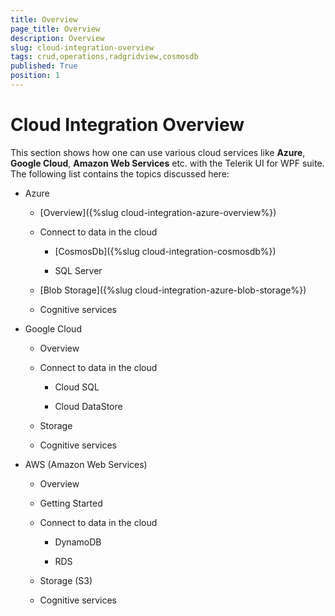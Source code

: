 ```yaml
---
title: Overview
page_title: Overview
description: Overview
slug: cloud-integration-overview
tags: crud,operations,radgridview,cosmosdb
published: True
position: 1
---
```


# Cloud Integration Overview

This section shows how one can use various cloud services like **Azure**, **Google Cloud**, **Amazon Web Services** etc. with the Telerik UI for WPF suite. The following list contains the topics discussed here:

* Azure

    * [Overview]({%slug cloud-integration-azure-overview%})

    * Connect to data in the cloud

        * [CosmosDb]({%slug cloud-integration-cosmosdb%})

        * SQL Server

    * [Blob Storage]({%slug cloud-integration-azure-blob-storage%})

    * Cognitive services

* Google Cloud

    * Overview

    * Connect to data in the cloud

        * Cloud SQL

        * Cloud DataStore

    * Storage

    * Cognitive services

* AWS (Amazon Web Services)

    * Overview

    * Getting Started

    * Connect to data in the cloud

        * DynamoDB

        * RDS

    * Storage (S3)

    * Cognitive services